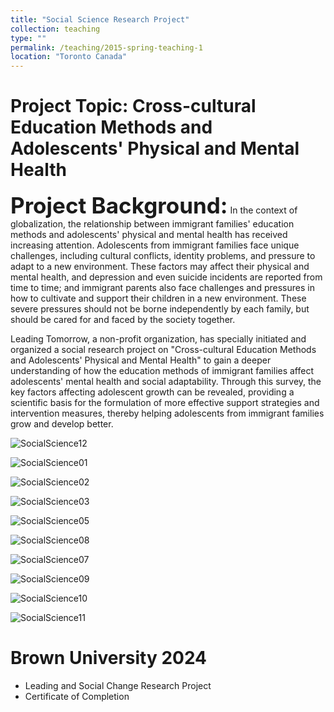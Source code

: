 ```yaml
---
title: "Social Science Research Project"
collection: teaching
type: ""
permalink: /teaching/2015-spring-teaching-1
location: "Toronto Canada"
---
```


Project Topic: Cross-cultural Education Methods and Adolescents' Physical and Mental Health
=====
<span style="font-size:2.5em;"><b>Project Background:</b></span> 
In the context of globalization, the relationship between immigrant families' education methods and adolescents' physical and mental health has received increasing attention. Adolescents from immigrant families face unique challenges, including cultural conflicts, identity problems, and pressure to adapt to a new environment. These factors may affect their physical and mental health, and depression and even suicide incidents are reported from time to time; and immigrant parents also face challenges and pressures in how to cultivate and support their children in a new environment. These severe pressures should not be borne independently by each family, but should be cared for and faced by the society together.

Leading Tomorrow, a non-profit organization, has specially initiated and organized a social research project on "Cross-cultural Education Methods and Adolescents' Physical and Mental Health" to gain a deeper understanding of how the education methods of immigrant families affect adolescents' mental health and social adaptability. Through this survey, the key factors affecting adolescent growth can be revealed, providing a scientific basis for the formulation of more effective support strategies and intervention measures, thereby helping adolescents from immigrant families grow and develop better.

![SocialScience12](https://tiffanyjtfu.github.io/TiffanyFu/images/socialscienceproject12.jpg)

![SocialScience01](https://tiffanyjtfu.github.io/TiffanyFu/images/socialscienceproject1.jpg)

![SocialScience02](https://tiffanyjtfu.github.io/TiffanyFu/images/socialscienceproject2.JPG)

![SocialScience03](https://tiffanyjtfu.github.io/TiffanyFu/images/socialscienceproject3.jpg)

![SocialScience05](https://tiffanyjtfu.github.io/TiffanyFu/images/socialscienceproject5.JPG)

![SocialScience08](https://tiffanyjtfu.github.io/TiffanyFu/images/socialscienceproject8.jpg)

![SocialScience07](https://tiffanyjtfu.github.io/TiffanyFu/images/socialscienceproject7.jpg)

![SocialScience09](https://tiffanyjtfu.github.io/TiffanyFu/images/socialscienceproject9.JPG)

![SocialScience10](https://tiffanyjtfu.github.io/TiffanyFu/images/socialscienceproject10.JPG)

![SocialScience11](https://tiffanyjtfu.github.io/TiffanyFu/images/socialscienceproject11.JPG)


Brown University 2024
=====
  * Leading and Social Change Research Project
  * Certificate of Completion

